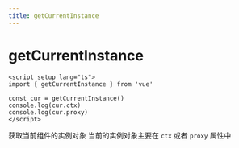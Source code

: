 ```yaml
---
title: getCurrentInstance
---
```


# getCurrentInstance

```vue
<script setup lang="ts">
import { getCurrentInstance } from 'vue'

const cur = getCurrentInstance()
console.log(cur.ctx)
console.log(cur.proxy)
</script>
```

获取当前组件的实例对象 当前的实例对象主要在 `ctx` 或者 `proxy` 属性中
